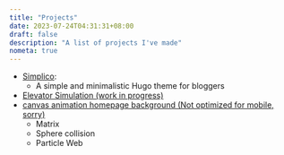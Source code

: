 ```yaml
---
title: "Projects"
date: 2023-07-24T04:31:31+08:00
draft: false
description: "A list of projects I've made"
nometa: true
---
```

* [Simplico](https://github.com/maxieluan/Simplico):
    * A simple and minimalistic Hugo theme for bloggers
* [Elevator Simulation (work in progress)](https://elevator-sim.pages.dev/)
* [canvas animation homepage background (Not optimized for mobile, sorry)](https://anim-canvas-demo.pages.dev/)
    * Matrix
    * Sphere collision
    * Particle Web
